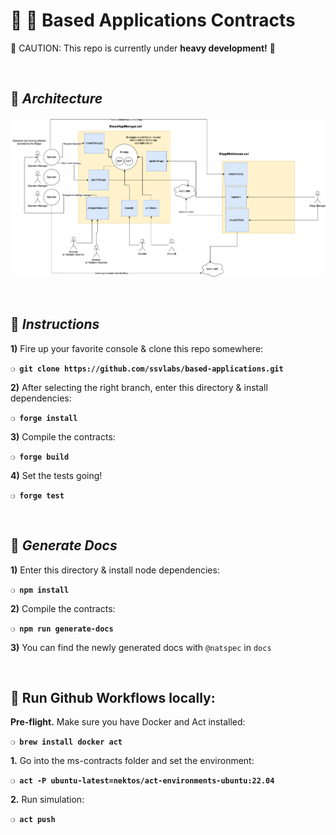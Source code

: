# :construction_worker: :closed_lock_with_key: __Based Applications Contracts__

:construction: CAUTION: This repo is currently under **heavy development!** :construction:

&nbsp;

## :office:  _Architecture_

![alt text](images/architecture.png "Title")

&nbsp;

## :page_with_curl:  _Instructions_

**1)** Fire up your favorite console & clone this repo somewhere:

__`❍ git clone https://github.com/ssvlabs/based-applications.git`__

**2)** After selecting the right branch, enter this directory & install dependencies:

__`❍ forge install`__

**3)** Compile the contracts:

__`❍ forge build`__

**4)** Set the tests going!

__`❍ forge test`__

&nbsp;

## :page_with_curl:  _Generate Docs_

**1)** Enter this directory & install node dependencies:

__`❍ npm install`__

**2)** Compile the contracts:

__`❍ npm run generate-docs`__

**3)** You can find the newly generated docs with `@natspec` in `docs`

&nbsp;

## :runner: __Run Github Workflows locally:__

**Pre-flight.** Make sure you have Docker and Act installed: 

**`❍ brew install docker act`**

**1.** Go into the ms-contracts folder and set the environment:

**`❍ act -P ubuntu-latest=nektos/act-environments-ubuntu:22.04`**

**2.** Run simulation:

**`❍ act push`**

&nbsp;